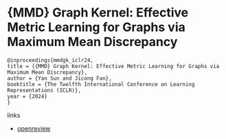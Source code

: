 # {MMD} Graph Kernel: Effective Metric Learning for Graphs via Maximum Mean Discrepancy

```
@inproceedings{mmdgk_iclr24,
title = {{MMD} Graph Kernel: Effective Metric Learning for Graphs via Maximum Mean Discrepancy},
author = {Yan Sun and Jicong Fan},
booktitle = {The Twelfth International Conference on Learning Representations (ICLR)},
year = {2024}
}
```

links
- [openreview](https://openreview.net/forum?id=GZ6AcZwA8r)
